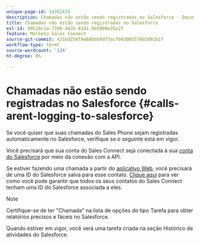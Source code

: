 ```yaml
---
unique-page-id: 14352435
description: Chamadas não estão sendo registradas no Salesforce - Documentação do Marketo - Documentação do produto
title: Chamadas não estão sendo registradas no Salesforce
exl-id: 99528c1a-7398-442b-81d1-9b5908e35e2f
feature: Marketo Sales Connect
source-git-commit: 431bd258f9a68bbb9df7acf043085578d3d91b1f
workflow-type: tm+mt
source-wordcount: '134'
ht-degree: 0%

---
```


# Chamadas não estão sendo registradas no Salesforce {#calls-arent-logging-to-salesforce}

Se você quiser que suas chamadas do Sales Phone sejam registradas automaticamente no Salesforce, verifique se o seguinte está em vigor.

Você precisará que sua conta do Sales Connect seja conectada à sua [conta do Salesforce](/help/marketo/product-docs/marketo-sales-connect/crm/salesforce-integration/connect-your-sales-connect-account-to-salesforce.md) por meio da conexão com a API.

Se estiver fazendo uma chamada a partir do [aplicativo Web](https://toutapp.com/login), você precisará de uma ID do Salesforce salva para esse contato. [Clique aqui](/help/marketo/product-docs/marketo-sales-connect/crm/salesforce-customization/import-a-salesforce-id-into-sales-connect.md) para ver como você pode garantir que todos os seus contatos do Sales Connect tenham uma ID do Salesforce associada a eles.

>[!NOTE]
>
>Certifique-se de ter &quot;Chamada&quot; na lista de opções do tipo Tarefa para obter relatórios precisos e fáceis no Salesforce.

Quando estiver em vigor, você verá uma tarefa criada na seção Histórico de atividades do Salesforce.
